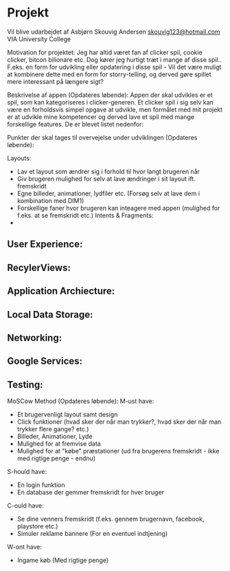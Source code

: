 # Projekt
Vil blive udarbejdet af Asbjørn Skouvig Andersen
skouvig123@hotmail.com
VIA University College

Motivation for projektet:
Jeg har altid været fan af clicker spil, cookie clicker, bitcon bilionare etc.
Dog kører jeg hurtigt træt i mange af disse spil..
F.eks. en form for udvikling eller opdatering i disse spil - Vil det være muligt at
kombinere dette med en form for storry-telling, og derved gøre spillet mere interessant
på længere sigt?

Beskrivelse af appen (Opdateres løbende):
Appen der skal udvikles er et spil, som kan kategoriseres i clicker-generen.
Et clicker spil i sig selv kan være en forholdsvis simpel opgave at udvikle,
men formålet med mit projekt er at udvikle mine kompetencer og derved lave et spil
med mange forskellige features. De er blevet listet nedenfor:


Punkter der skal tages til overvejelse under udviklingen (Opdateres løbende):

Layouts:
- Lav et layout som ændrer sig i forhold til hvor langt brugeren når
- Giv brugeren mulighed for selv at lave ændringer i sit layout ift. fremskridt
- Egne billeder, animationer, lydfiler etc. (Forsøg selv at lave dem i kombination med DIM1)
- Forskellige faner hvor brugeren kan inteagere med appen (mulighed for f.eks. at se fremskridt etc.)
Intents & Fragments:
- 
User Experience:
- 
RecylerViews:
- 
Application Archiecture:
- 
Local Data Storage:
- 
Networking:
- 
Google Services:
- 
Testing:
- 


MoSCow Method (Opdateres løbende):
M-ust have:
- Et brugervenligt layout samt design
- Click funktioner (hvad sker der når man trykker?, hvad sker der når man trykker flere gange? etc.)
- Billeder, Animationer, Lyde
- Mulighed for at fremvise data
- Mulighed for at "købe" præstationer (ud fra brugerens fremskridt - ikke med rigtige penge - endnu)

S-hould have:
- En login funktion
- En database der gemmer fremskridt for hver bruger
 
C-ould have:
- Se dine venners fremskridt (f.eks. gennem brugernavn, facebook, playstore etc.)
- Simuler reklame bannere (For en eventuel indtjening)

W-ont have:
- Ingame køb (Med rigtige penge)

